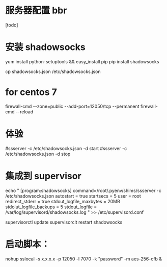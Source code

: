 # 服务器配置 bbr

[todo]

# 安装 shadowsocks

yum install python-setuptools && easy_install pip
pip install shadowsocks

cp shadowsocks.json /etc/shadowsocks.json

# for centos 7

firewall-cmd --zone=public --add-port=12050/tcp --permanent
firewall-cmd --reload

# 体验

#ssserver -c /etc/shadowsocks.json -d start
#ssserver -c /etc/shadowsocks.json -d stop

# 集成到 supervisor

echo "
[program:shadowsocks]
command=/root/.pyenv/shims/ssserver -c /etc/shadowsocks.json
autostart = true
startsecs = 5
user = root
redirect_stderr = true
stdout_logfile_maxbytes = 20MB
stdoiut_logfile_backups = 5
stdout_logfile = /var/log/supervisord/shadowsocks.log
" >> /etc/supervisord.conf

supervisorctl update
supervisorclt restart shadowsocks

# 启动脚本：

nohup sslocal -s x.x.x.x -p 12050 -l 7070 -k "password" -m aes-256-cfb &
